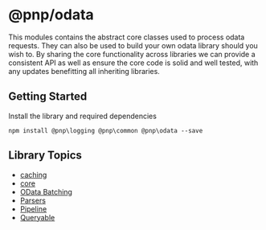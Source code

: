 # @pnp/odata

This modules contains the abstract core classes used to process odata requests. They can also be used to build your own odata
library should you wish to. By sharing the core functionality across libraries we can provide a consistent API as well as ensure
the core code is solid and well tested, with any updates benefitting all inheriting libraries.

## Getting Started

Install the library and required dependencies

`npm install @pnp\logging @pnp\common @pnp\odata --save`

## Library Topics

* [caching](caching.md)
* [core](core.md)
* [OData Batching](odata-batch.md)
* [Parsers](parsers.md)
* [Pipeline](pipeline.md)
* [Queryable](queryable.md)
